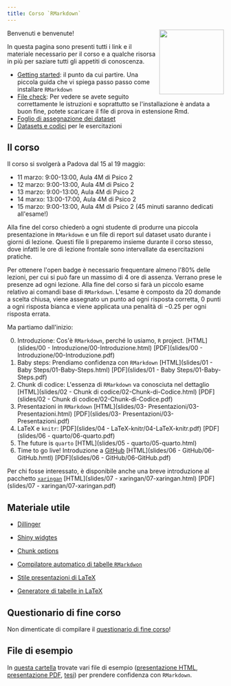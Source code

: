 ```yaml
---
title: Corso `RMarkdown`
---
```


<img align="right" width="150" height="150" src="man/arca_logo.svg">


Benvenuti e benvenute! 

In questa pagina sono presenti tutti i link e il materiale necessario per il corso e a qualche risorsa in più per saziare tutti gli appetiti di conoscenza. 


- [Getting started](Istruzioni-base.html): il punto da cui partire. Una piccola guida che vi spiega passo passo come installare `RMarkdown`
- [File check](https://drive.google.com/file/d/1holNW8FnqH-qqqOTcxxJCo4WpoJtl1jO/view?usp=sharing): Per vedere se avete seguito correttamente le istruzioni e soprattutto se l'installazione è andata a buon fine, potete scaricare il file di prova in estensione Rmd.
- [Foglio di assegnazione dei dataset](https://docs.google.com/document/d/1xBr-zNRTvUrKABrU7CQDM_8rZVg2gmij_aaP-0laljM/edit?usp=sharing) 
- [Datasets e codici](Datasets-Codici.html) per le esercitazioni


## Il corso

Il corso si svolgerà a Padova dal 15 al 19 maggio:

- 11 marzo: 9:00-13:00, Aula 4M di Psico 2
- 12 marzo: 9:00-13:00, Aula 4M di Psico 2
- 13 marzo: 9:00-13:00, Aula 4M di Psico 2
- 14 marxo: 13:00-17:00, Aula 4M di Psico 2
- 15 marzo: 9:00-13:00, Aula 4M di Psico 2 (45 minuti saranno dedicati all'esame!)

Alla fine del corso chiederò a ogni studente di produrre una piccola presentazione in `RMarkdown` e un file di report sul dataset usato durante i giorni di lezione. Questi file li preparemo insieme durante il corso stesso, dove infatti le ore di lezione frontale sono intervallate da esercitazioni pratiche.

Per ottenere l'open badge è necessario frequentare almeno l'80% delle lezioni, per cui si può fare un massimo di 4 ore di assenza. Verrano prese le presenze ad ogni lezione. Alla fine del corso si farà un piccolo esame relativo ai comandi base di `RMarkdown`. L'esame è composto da 20 domande a scelta chiusa, viene assegnato un punto ad ogni risposta corretta, 0 punti a ogni risposta bianca e viene applicata una penalità di $-0.25$ per ogni risposta errata. 

Ma partiamo dall'inizio: 

00. Introduzione: Cos'è `RMarkdown`, perché lo usiamo, `R` project. [HTML](slides/00 - Introduzione/00-Introduzione.html) [PDF](slides/00 - Introduzione/00-Introduzione.pdf)
01. Baby steps: Prendiamo confidenza con `RMarkdown` [HTML](slides/01 - Baby Steps/01-Baby-Steps.html) [PDF](slides/01 - Baby Steps/01-Baby-Steps.pdf)
02. Chunk di codice: L'essenza di `RMarkdown` va conosciuta nel dettaglio [HTML](slides/02 - Chunk di codice/02-Chunk-di-Codice.html) [PDF](slides/02 - Chunk di codice/02-Chunk-di-Codice.pdf)
03. Presentazioni in `RMarkdown` [HTML](slides/03- Presentazioni/03-Presentazioni.html) [PDF](slides/03- Presentazioni/03-Presentazioni.pdf)
04. LaTeX e `knitr`: [PDF](slides/04 - LaTeX-knitr/04-LaTeX-knitr.pdf)
 [PDF](slides/06 - quarto/06-quarto.pdf)
05. The future is `quarto` [HTML](slides/05 - quarto/05-quarto.html)
06. Time to go live! Introduzione a [GitHub](https://github.com/) [HTML](slides/06 - GitHub/06-GitHub.hmtl) [PDF](slides/06 - GitHub/06-GitHub.pdf)


Per chi fosse interessato, è disponibile anche una breve introduzione al pacchetto [`xaringan`](https://cran.r-project.org/web/packages/xaringan/index.html) [HTML](slides/07 - xaringan/07-xaringan.html) [PDF](slides/07 - xaringan/07-xaringan.pdf)


## Materiale utile

- [Dillinger](https://dillinger.io/)

- [Shiny widgtes](https://shiny.rstudio.com/gallery/widget-gallery.html)

- [Chunk options](https://yihui.org/knitr/options/)

- [Compilatore automatico di tabelle `RMarkdwon`](https://www.tablesgenerator.com/markdown_tables)

- [Stile presentazioni di LaTeX](https://mpetroff.net/files/beamer-theme-matrix/)

- [Generatore di tabelle in LaTeX](https://www.tablesgenerator.com/)

## Questionario di fine corso

Non dimenticate di compilare il [questionario di fine corso]( https://forms.gle/5PkBkhLMLnkPQSXg6)!

## File di esempio

In [questa cartella](https://drive.google.com/drive/folders/19F1fhDwih04MeyKP_E4xLsPc0VAw-3co?usp=sharing) trovate vari file di esempio ([presentazione HTML](https://drive.google.com/drive/folders/1mEJaFAN1n2Ysv5gbRmvuypL18PIIacUj?usp=sharing), [presentazione PDF](https://drive.google.com/drive/folders/1-7ZluWSD8bhZZDz8byrghWvQD0pmpA4N?usp=sharing), [tesi](https://drive.google.com/drive/folders/1ajjE0XTD7BA4EU0zRUz-dCPJsVUPuSZ1?usp=sharing)) per prendere confidenza con `RMarkdown`. 


